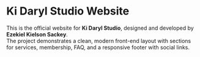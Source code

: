 # Ki Daryl Studio Website

This is the official website for **Ki Daryl Studio**, designed and developed by **Ezekiel Kielson Sackey**.  
The project demonstrates a clean, modern front-end layout with sections for services, membership, FAQ, and a responsive footer with social links.
